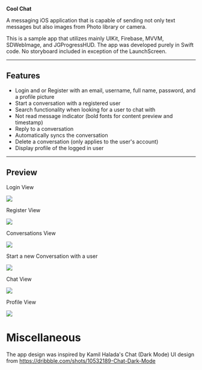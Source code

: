 **Cool Chat**

A messaging iOS application that is capable of sending not only text messages but also images from Photo library or camera.

This is a sample app that utilizes mainly UIKit, Firebase, MVVM, SDWebImage, and JGProgressHUD. The app was developed purely in Swift code. No storyboard included in exception of the LaunchScreen.
 
---

## Features

- Login and or Register with an email, username, full name, password, and a profile picture
- Start a conversation with a registered user
- Search functionality when looking for a user to chat with
- Not read message indicator (bold fonts for content preview and timestamp)
- Reply to a conversation
- Automatically syncs the conversation
- Delete a conversation (only applies to the user's account)
- Display profile of the logged in user

---

## Preview

Login View

![](/Previews/preview-login.png)

Register View

![](/Previews/preview-register.png)

Conversations View

![](/Previews/preview-conversations.png)

Start a new Conversation with a user

![](/Previews/preview-new-message.png)

Chat View

![](/Previews/preview-new-message-search.png)

Profile View

![](/Previews/preview-profile.png)

# Miscellaneous

The app design was inspired by Kamil Halada's Chat (Dark Mode) UI design from https://dribbble.com/shots/10532189-Chat-Dark-Mode
